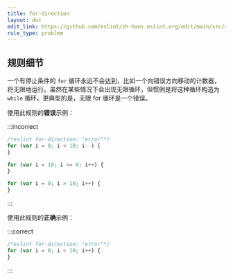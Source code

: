 ```yaml
---
title: for-direction
layout: doc
edit_link: https://github.com/eslint/zh-hans.eslint.org/edit/main/src/rules/for-direction.md
rule_type: problem
---
```


## 规则细节

一个有停止条件的 `for` 循环永远不会达到，比如一个向错误方向移动的计数器，将无限地运行。虽然在某些情况下会出现无限循环，但惯例是将这种循环构造为 `while` 循环。更典型的是，无限 for 循环是一个错误。

使用此规则的**错误**示例：

:::incorrect

```js
/*eslint for-direction: "error"*/
for (var i = 0; i < 10; i--) {
}

for (var i = 10; i >= 0; i++) {
}

for (var i = 0; i > 10; i++) {
}
```

:::

使用此规则的**正确**示例：

:::correct

```js
/*eslint for-direction: "error"*/
for (var i = 0; i < 10; i++) {
}
```

:::
